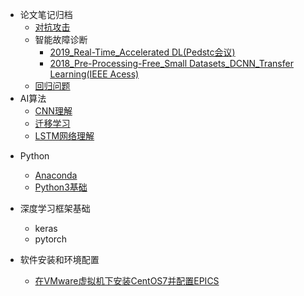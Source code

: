 * 论文笔记归档
    * [对抗攻击](/papers_notes/对抗攻击_论文笔记.md)
    * 智能故障诊断
      - [2019_Real-Time_Accelerated DL(Pedstc会议)](/papers_notes/故障诊断/实时_加速CNN.md)
      - [2018_Pre-Processing-Free_Small Datasets_DCNN_Transfer Learning(IEEE Acess)](/papers_notes/故障诊断/小数据集_迁移学习.md)
    * [回归问题](/notes/回归问题.md)
* AI算法
    - [CNN理解](/notes/卷积神经网络.md)
    - [迁移学习](/papers_notes/迁移学习.md)
    - [LSTM网络理解](/papers_notes/LSTM网络理解.md)

- Python

  - [Anaconda](/Python/Anaconda教程.md)
  - [Python3基础](/Python/python3_教程.md)
- 深度学习框架基础
  - keras
  - pytorch
- 软件安装和环境配置
  - [在VMware虚拟机下安装CentOS7并配置EPICS](/notes/vmware虚拟机安装epics过程.md)

